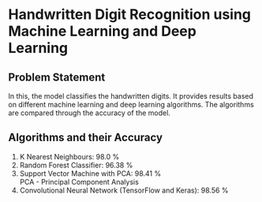 # Handwritten Digit Recognition using Machine Learning and Deep Learning
## Problem Statement
In this, the model classifies the handwritten digits. It provides results based on different machine learning and deep learning algorithms. The algorithms are compared through the accuracy of the model.
## Algorithms and their Accuracy
1. K Nearest Neighbours: 98.0 %
2. Random Forest Classifier: 96.38 %
3. Support Vector Machine with PCA: 98.41 %
<br>PCA - Principal Component Analysis
4. Convolutional Neural Network (TensorFlow and Keras): 98.56 %
